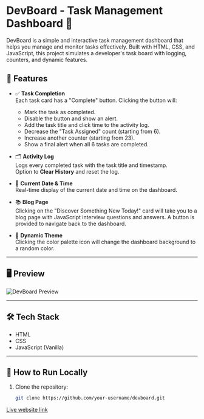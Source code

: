 # DevBoard - Task Management Dashboard 🚀

DevBoard is a simple and interactive task management dashboard that helps you manage and monitor tasks effectively. Built with HTML, CSS, and JavaScript, this project simulates a developer's task board with logging, counters, and dynamic features.

## 🌟 Features

- ✅ **Task Completion**  
  Each task card has a "Complete" button. Clicking the button will:
  - Mark the task as completed.
  - Disable the button and show an alert.
  - Add the task title and click time to the activity log.
  - Decrease the "Task Assigned" count (starting from 6).
  - Increase another counter (starting from 23).
  - Show a final alert when all 6 tasks are completed.

- 🗂 **Activity Log**  
  Logs every completed task with the task title and timestamp.  
  Option to **Clear History** and reset the log.

- 📅 **Current Date & Time**  
  Real-time display of the current date and time on the dashboard.

- 📚 **Blog Page**  
  Clicking on the "Discover Something New Today!" card will take you to a blog page with JavaScript interview questions and answers. A button is provided to navigate back to the dashboard.

- 🎨 **Dynamic Theme**  
  Clicking the color palette icon will change the dashboard background to a random color.

---

## 🖥️ Preview

![DevBoard Preview](./preview.jpeg)

---

## 🛠️ Tech Stack
- HTML
- CSS
- JavaScript (Vanilla)

---

## 🚀 How to Run Locally

1. Clone the repository:
   ```bash
   git clone https://github.com/your-username/devboard.git

<a href="https://nitaisutradhar.github.io/DevBoard/" target="_blank">Live website link</a><br>
